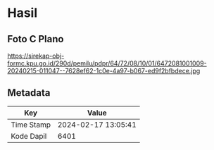 # Hasil

## Foto C Plano

https://sirekap-obj-formc.kpu.go.id/290d/pemilu/pdpr/64/72/08/10/01/6472081001009-20240215-011047--7628ef62-1c0e-4a97-b067-ed9f2bfbdece.jpg


## Metadata

| Key        | Value               |
| ---------- | ------------------- |
| Time Stamp | 2024-02-17 13:05:41 |
| Kode Dapil | 6401                |



